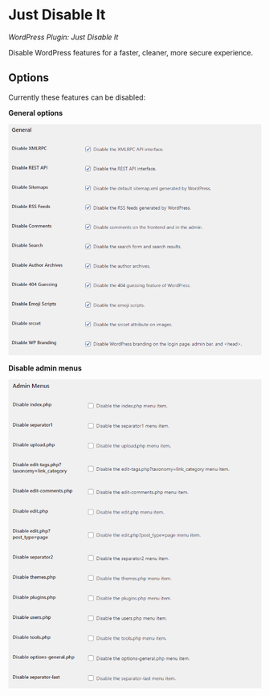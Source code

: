 
# Just Disable It
_WordPress Plugin: Just Disable It_

Disable WordPress features for a faster, cleaner, more secure experience.

## Options

Currently these features can be disabled:

**General options**

![Just Disable It options](screenshot-1.png)

**Disable admin menus**

![Just Disable It options](screenshot-2.png)

